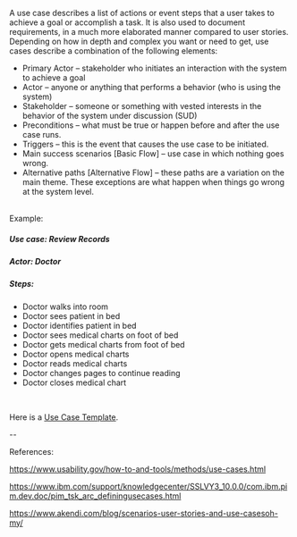 A use case describes a list of actions or event steps that a user takes to achieve a goal or accomplish a task. It is also used to document requirements, in a much more elaborated manner compared to user stories. Depending on how in depth and complex you want or need to get, use cases describe a combination of the following elements:

* Primary Actor – stakeholder who initiates an interaction with the system to achieve a goal
* Actor – anyone or anything that performs a behavior (who is using the system)
* Stakeholder – someone or something with vested interests in the behavior of the system under discussion (SUD)
* Preconditions – what must be true or happen before and after the use case runs.
* Triggers – this is the event that causes the use case to be initiated.
* Main success scenarios [Basic Flow] – use case in which nothing goes wrong.
* Alternative paths [Alternative Flow] – these paths are a variation on the main theme. These exceptions are what happen when things go wrong at the system level.

<br>
Example:

##### Use case: Review Records   

##### Actor: Doctor

##### Steps:
* Doctor walks into room
* Doctor sees patient in bed
* Doctor identifies patient in bed
* Doctor sees medical charts on foot of bed
* Doctor gets medical charts from foot of bed
* Doctor opens medical charts
* Doctor reads medical charts
* Doctor changes pages to continue reading
* Doctor closes medical chart

<br>

Here is a [Use Case Template](https://www.ibm.com/support/knowledgecenter/SSLVY3_10.0.0/com.ibm.pim.dev.doc/pim_ref_usecasetemp.html?view=kc).


-- 

References:

https://www.usability.gov/how-to-and-tools/methods/use-cases.html

https://www.ibm.com/support/knowledgecenter/SSLVY3_10.0.0/com.ibm.pim.dev.doc/pim_tsk_arc_definingusecases.html

https://www.akendi.com/blog/scenarios-user-stories-and-use-casesoh-my/
